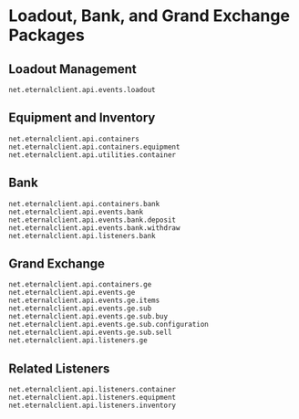 # Loadout, Bank, and Grand Exchange Packages

## Loadout Management
```
net.eternalclient.api.events.loadout
```

## Equipment and Inventory
```
net.eternalclient.api.containers
net.eternalclient.api.containers.equipment
net.eternalclient.api.utilities.container
```

## Bank
```
net.eternalclient.api.containers.bank
net.eternalclient.api.events.bank
net.eternalclient.api.events.bank.deposit
net.eternalclient.api.events.bank.withdraw
net.eternalclient.api.listeners.bank
```

## Grand Exchange
```
net.eternalclient.api.containers.ge
net.eternalclient.api.events.ge
net.eternalclient.api.events.ge.items
net.eternalclient.api.events.ge.sub
net.eternalclient.api.events.ge.sub.buy
net.eternalclient.api.events.ge.sub.configuration
net.eternalclient.api.events.ge.sub.sell
net.eternalclient.api.listeners.ge
```

## Related Listeners
```
net.eternalclient.api.listeners.container
net.eternalclient.api.listeners.equipment
net.eternalclient.api.listeners.inventory
```